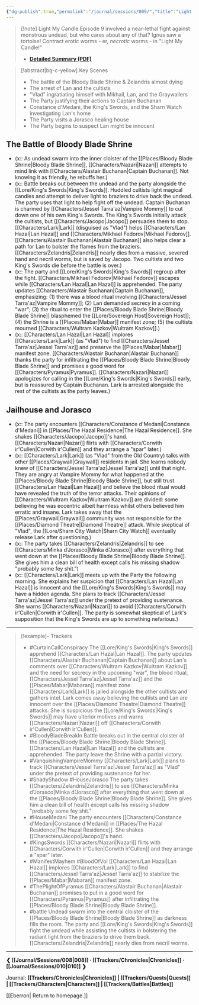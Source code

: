 ```yaml
---
{"dg-publish":true,"permalink":"/journal/sessions/009/","title":"Light My Candle"}
---
```


> [!note] Light My Candle
> Episode 9 involved a near-lethal fight against monstrous undead, but who cares about any of that? Ignus saw a tortoise! Contract erotic worms - er, _necrotic_ worms - in "Light My Candle!"
> - **[Detailed Summary (PDF)](https://drive.google.com/file/d/1zNVjV4YiThsTBbG2U527Toshlxab6QyV/view?usp=sharing)**

> [!abstract|bg-c-yellow] Key Scenes
> - The battle of the Bloody Blade Shrine & Zelandris almost dying
> - The arrest of Lan and the cultists
> - "Vlad" ingratiating himself with Mikhail, Lan, and the Graywallers
> - The Party justifying their actions to Captain Buchanan
> - Constance d'Medani, the King's Swords, and the Sharn Watch investigating Lan's home
> - The Party visits a Jorasco healing house
> - The Party begins to suspect Lan might be innocent
## The Battle of Bloody Blade Shrine
- (x:: As undead swarm into the inner cloister of the [[Places/Bloody Blade Shrine\|Bloody Blade Shrine]], [[Characters/Nazari\|Nazari]] attempts to mind link with [[Characters/Alastair Buchanan\|Captain Buchanan]]. Not knowing it as friendly, he rebuffs her.)
- (x:: Battle breaks out between the undead and the party alongside the [[Lore/King's Swords\|King's Swords]]. Huddled cultists light magical candles and attempt to deliver light to braziers to drive back the undead. The party uses that light to help fight off the undead. Captain Buchanan is charmed by [[Characters/Jessel Tarra'az\|Vampire Mommy]] to cut down one of his own King's Swords. The King's Swords initially attack the cultists, but [[Characters/Jacopo\|Jacopo]] persuades them to stop. [[Characters/Lark\|Lark]] (disguised as "Vlad") helps [[Characters/Lan Hazal\|Lan Hazal]] and [[Characters/Mikhael Fedorov\|Mikhael Fedorov]]. [[Characters/Alastair Buchanan\|Alastair Buchanan]] also helps clear a path for Lan to bolster the flames from the braziers. [[Characters/Zelandris\|Zelandris]] nearly dies from a massive, severed hand and necril worms, but is saved by Jacopo. Two cultists and two King's Swords die before the battle is over.)
- (x:: The party and [[Lore/King's Swords\|King's Swords]] regroup after the fight. [[Characters/Mikhael Fedorov\|Mikhael Fedorov]] escapes while [[Characters/Lan Hazal\|Lan Hazal]] is apprehended. The party updates [[Characters/Alastair Buchanan\|Captain Buchanan]], emphasizing: (1) there was a blood ritual involving [[Characters/Jessel Tarra'az\|Vampire Mommy]]; (2) Lan demanded secrecy in a coming "war"; (3) the ritual to enter the [[Places/Bloody Blade Shrine\|Bloody Blade Shrine]] blasphemed the [[Lore/Sovereign Host\|Sovereign Host]]; (4) the Shrine is a [[Places/Mabar\|Mabar]] manifest zone; (5) the cultists mourned [[Characters/Wultram Kazkov\|Wultram Kazkov]].)
- (x:: [[Characters/Lan Hazal\|Lan Hazal]] implores [[Characters/Lark\|Lark]] (as "Vlad") to find [[Characters/Jessel Tarra'az\|Jessel Tarra'az]] and preserve the [[Places/Mabar\|Mabar]] manifest zone. [[Characters/Alastair Buchanan\|Alastair Buchanan]] thanks the party for infiltrating the [[Places/Bloody Blade Shrine\|Bloody Blade Shrine]] and promises a good word for [[Characters/Pyramus\|Pyramus]]. [[Characters/Nazari\|Nazari]] apologizes for calling in the [[Lore/King's Swords\|King's Swords]] early, but is reassured by Captain Buchanan. Lark is arrested alongside the rest of the cultists as the party leaves.)
## Jailhouse and Jorasco
- (x:: The party encounters [[Characters/Constance d'Medani\|Constance d'Medani]] in [[Places/The Hazal Residence\|The Hazal Residence]]. She shakes [[Characters/Jacopo\|Jacopo]]'s hand. [[Characters/Nazari\|Nazari]] flirts with [[Characters/Corwith ir'Cullen\|Corwith ir'Cullen]] and they arrange a "spar" later.)
- (x:: [[Characters/Lark\|Lark]] (as "Vlad" from the Old Country) talks with other [[Places/Graywall\|Graywall]] residents in jail. She learns nobody knew of [[Characters/Jessel Tarra'az\|Jessel Tarra'az]] until that night. They are angry at Vampire Mommy for what happened at the [[Places/Bloody Blade Shrine\|Bloody Blade Shrine]], but still trust [[Characters/Lan Hazal\|Lan Hazal]] and believe the blood ritual would have revealed the truth of the terror attacks. Their opinions of [[Characters/Wultram Kazkov\|Wultram Kazkov]] are divided: some believing he was eccentric albeit harmless whilst others believed him erratic and insane. Lark takes away that the [[Places/Graywall\|Graywall]] community was not responsible for the [[Places/Diamond Theatre\|Diamond Theatre]] attack. While skeptical of "Vlad", the [[Lore/Sharn City Watch\|Sharn City Watch]] eventually release Lark after questioning.)
- (x:: The party takes [[Characters/Zelandris\|Zelandris]] to see [[Characters/Minka d'Jorasco\|Minka d'Jorasco]] after everything that went down at the [[Places/Bloody Blade Shrine\|Bloody Blade Shrine]]. She gives him a clean bill of health except calls his missing shadow "probably some fey shit.")
- (x:: [[Characters/Lark\|Lark]] meets up with the Party the following morning. She explains her suspicion that [[Characters/Lan Hazal\|Lan Hazal]] is innocent and the [[Lore/King's Swords\|King's Swords]] may have a hidden agenda. She plans to track [[Characters/Jessel Tarra'az\|Jessel Tarra'az]] under the pretext of providing sustenance. She warns [[Characters/Nazari\|Nazari]] to avoid [[Characters/Corwith ir'Cullen\|Corwith ir'Cullen]]. The party is somewhat skeptical of Lark's supposition that the King's Swords are up to something nefarious.)
---
> [!example]- Trackers
> - #CurtainCallConspiracy The [[Lore/King's Swords\|King's Swords]] apprehend [[Characters/Lan Hazal\|Lan Hazal]]. The party updates [[Characters/Alastair Buchanan\|Captain Buchanan]] about Lan's comments over [[Characters/Wultram Kazkov\|Wultram Kazkov]] and the need for secrecy in the upcoming "war", the blood ritual, [[Characters/Jessel Tarra'az\|Jessel Tarra'az]] and the [[Places/Mabar\|Mabaran]] manifest zone. [[Characters/Lark\|Lark]] is jailed alongside the other cultists and gathers intel. Lark comes away believing the cultists and Lan are innocent over the [[Places/Diamond Theatre\|Diamond Theatre]] attacks. She is suspicious the [[Lore/King's Swords\|King's Swords]] may have ulterior motives and warns [[Characters/Nazari\|Nazari]] off [[Characters/Corwith ir'Cullen\|Corwith ir'Cullen]].
> - #BloodyBladeBreakIn Battle breaks out in the central cloister of the [[Places/Bloody Blade Shrine\|Bloody Blade Shrine]]. [[Characters/Lan Hazal\|Lan Hazal]] and the cultists are apprehended. The party leave the Shrine with a partial victory.
> - #VanquishingVampireMommy [[Characters/Lark\|Lark]] plans to track [[Characters/Jessel Tarra'az\|Jessel Tarra'az]] as "Vlad" under the pretext of providing sustenance for her.
> - #ShadyShadow #HouseJorasco The party takes [[Characters/Zelandris\|Zelandris]] to see [[Characters/Minka d'Jorasco\|Minka d'Jorasco]] after everything that went down at the [[Places/Bloody Blade Shrine\|Bloody Blade Shrine]]. She gives him a clean bill of health except calls his missing shadow "probably some fey shit."
> - #HouseMedani The party encounters [[Characters/Constance d'Medani\|Constance d'Medani]] in [[Places/The Hazal Residence\|The Hazal Residence]]. She shakes [[Characters/Jacopo\|Jacopo]]'s hand.
> - #KingsSwords [[Characters/Nazari\|Nazari]] flirts with [[Characters/Corwith ir'Cullen\|Corwith ir'Cullen]] and they arrange a "spar" later.
> - #ManifestMayhem #BloodOfVol [[Characters/Lan Hazal\|Lan Hazal]] implores [[Characters/Lark\|Lark]] to find [[Characters/Jessel Tarra'az\|Jessel Tarra'az]] to stabilize the [[Places/Mabar\|Mabaran]] manifest zone.
> - #ThePlightOfPyramus [[Characters/Alastair Buchanan\|Alastair Buchanan]] promises to put in a good word for [[Characters/Pyramus\|Pyramus]] after infiltrating the [[Places/Bloody Blade Shrine\|Bloody Blade Shrine]].
> - #battle Undead swarm into the central cloister of the [[Places/Bloody Blade Shrine\|Bloody Blade Shrine]] as darkness fills the room. The party and [[Lore/King's Swords\|King's Swords]] fight the undead while assisting the cultists in bolstering the radiant light from the braziers to drive them back. [[Characters/Zelandris\|Zelandris]] nearly dies from necril worms.
---
**❮ [[Journal/Sessions/008\|008]] · [[Trackers/Chronicles\|Chronicles]] ·  [[Journal/Sessions/010\|010]] ❯**

Journal: **[[Trackers/Chronicles\|Chronicles]] | [[Trackers/Quests\|Quests]] |  [[Trackers/Characters\|Characters]] | [[Trackers/Battles\|Battles]]**

[[Eberron\| Return to homepage.]]